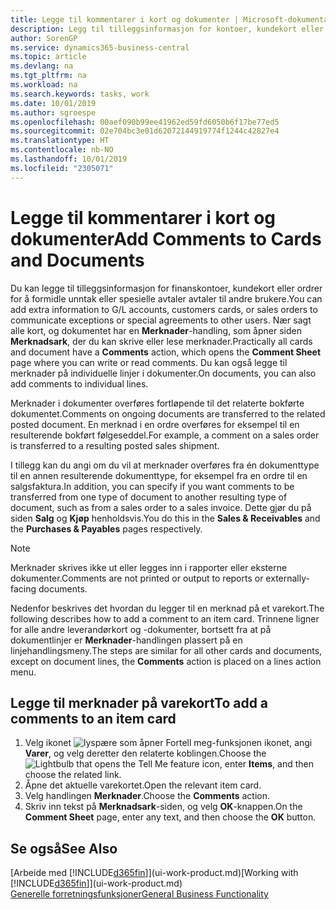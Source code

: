 ```yaml
---
title: Legge til kommentarer i kort og dokumenter | Microsoft-dokumentasjon
description: Legg til tilleggsinformasjon for kontoer, kundekort eller ordrer for å formidle avtaler, for eksempel en spesiell pris eller leveringsmetoden, for andre brukere.
author: SorenGP
ms.service: dynamics365-business-central
ms.topic: article
ms.devlang: na
ms.tgt_pltfrm: na
ms.workload: na
ms.search.keywords: tasks, work
ms.date: 10/01/2019
ms.author: sgroespe
ms.openlocfilehash: 00aef090b99ee41962ed59fd6050b6f17be77ed5
ms.sourcegitcommit: 02e704bc3e01d62072144919774f1244c42827e4
ms.translationtype: HT
ms.contentlocale: nb-NO
ms.lasthandoff: 10/01/2019
ms.locfileid: "2305071"
---
```

# <a name="add-comments-to-cards-and-documents"></a><span data-ttu-id="69812-103">Legge til kommentarer i kort og dokumenter</span><span class="sxs-lookup"><span data-stu-id="69812-103">Add Comments to Cards and Documents</span></span>
<span data-ttu-id="69812-104">Du kan legge til tilleggsinformasjon for finanskontoer, kundekort eller ordrer for å formidle unntak eller spesielle avtaler avtaler til andre brukere.</span><span class="sxs-lookup"><span data-stu-id="69812-104">You can add extra information to G/L accounts, customers cards, or sales orders to communicate exceptions or special agreements to other users.</span></span>
<span data-ttu-id="69812-105">Nær sagt alle kort, og dokumentet har en **Merknader**-handling, som åpner siden **Merknadsark**, der du kan skrive eller lese merknader.</span><span class="sxs-lookup"><span data-stu-id="69812-105">Practically all cards and document have a **Comments** action, which opens the **Comment Sheet** page where you can write or read comments.</span></span> <span data-ttu-id="69812-106">Du kan også legge til merknader på individuelle linjer i dokumenter.</span><span class="sxs-lookup"><span data-stu-id="69812-106">On documents, you can also add comments to individual lines.</span></span>

<span data-ttu-id="69812-107">Merknader i dokumenter overføres fortløpende til det relaterte bokførte dokumentet.</span><span class="sxs-lookup"><span data-stu-id="69812-107">Comments on ongoing documents are transferred to the related posted document.</span></span> <span data-ttu-id="69812-108">En merknad i en ordre overføres for eksempel til en resulterende bokført følgeseddel.</span><span class="sxs-lookup"><span data-stu-id="69812-108">For example, a comment on a sales order is transferred to a resulting posted sales shipment.</span></span>

<span data-ttu-id="69812-109">I tillegg kan du angi om du vil at merknader overføres fra én dokumenttype til en annen resulterende dokumenttype, for eksempel fra en ordre til en salgsfaktura.</span><span class="sxs-lookup"><span data-stu-id="69812-109">In addition, you can specify if you want comments to be transferred from one type of document to another resulting type of document, such as from a sales order to a sales invoice.</span></span> <span data-ttu-id="69812-110">Dette gjør du på siden **Salg** og **Kjøp** henholdsvis.</span><span class="sxs-lookup"><span data-stu-id="69812-110">You do this in the **Sales & Receivables** and the **Purchases & Payables** pages respectively.</span></span>

> [!NOTE]
> <span data-ttu-id="69812-111">Merknader skrives ikke ut eller legges inn i rapporter eller eksterne dokumenter.</span><span class="sxs-lookup"><span data-stu-id="69812-111">Comments are not printed or output to reports or externally-facing documents.</span></span>

<span data-ttu-id="69812-112">Nedenfor beskrives det hvordan du legger til en merknad på et varekort.</span><span class="sxs-lookup"><span data-stu-id="69812-112">The following describes how to add a comment to an item card.</span></span> <span data-ttu-id="69812-113">Trinnene ligner for alle andre leverandørkort og -dokumenter, bortsett fra at på dokumentlinjer er **Merknader**-handlingen plassert på en linjehandlingsmeny.</span><span class="sxs-lookup"><span data-stu-id="69812-113">The steps are similar for all other cards and documents, except on document lines, the **Comments** action is placed on a lines action menu.</span></span>

## <a name="to-add-a-comments-to-an-item-card"></a><span data-ttu-id="69812-114">Legge til merknader på varekort</span><span class="sxs-lookup"><span data-stu-id="69812-114">To add a comments to an item card</span></span>
1. <span data-ttu-id="69812-115">Velg ikonet ![lyspære som åpner Fortell meg-funksjonen](media/ui-search/search_small.png "Fortell hva du vil gjøre") ikonet, angi **Varer**, og velg deretter den relaterte koblingen.</span><span class="sxs-lookup"><span data-stu-id="69812-115">Choose the ![Lightbulb that opens the Tell Me feature](media/ui-search/search_small.png "Tell me what you want to do") icon, enter **Items**, and then choose the related link.</span></span>
2. <span data-ttu-id="69812-116">Åpne det aktuelle varekortet.</span><span class="sxs-lookup"><span data-stu-id="69812-116">Open the relevant item card.</span></span>
3. <span data-ttu-id="69812-117">Velg handlingen **Merknader**.</span><span class="sxs-lookup"><span data-stu-id="69812-117">Choose the **Comments** action.</span></span>
4. <span data-ttu-id="69812-118">Skriv inn tekst på **Merknadsark**-siden, og velg **OK**-knappen.</span><span class="sxs-lookup"><span data-stu-id="69812-118">On the **Comment Sheet** page, enter any text, and then choose the **OK** button.</span></span>

## <a name="see-also"></a><span data-ttu-id="69812-119">Se også</span><span class="sxs-lookup"><span data-stu-id="69812-119">See Also</span></span>
<span data-ttu-id="69812-120">[Arbeide med [!INCLUDE[d365fin](includes/d365fin_md.md)]](ui-work-product.md)</span><span class="sxs-lookup"><span data-stu-id="69812-120">[Working with [!INCLUDE[d365fin](includes/d365fin_md.md)]](ui-work-product.md)</span></span>  
[<span data-ttu-id="69812-121">Generelle forretningsfunksjoner</span><span class="sxs-lookup"><span data-stu-id="69812-121">General Business Functionality</span></span>](ui-across-business-areas.md)
